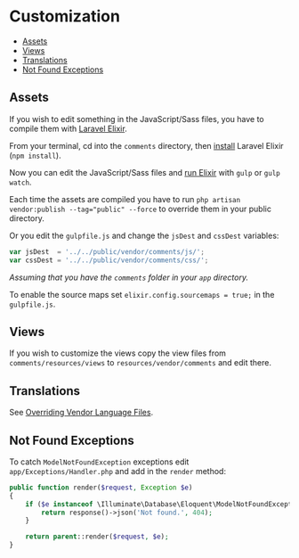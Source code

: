 # Customization

- [Assets](#assets)
- [Views](#views)
- [Translations](#translations)
- [Not Found Exceptions](#not-found-exceptions)

## Assets

If you wish to edit something in the JavaScript/Sass files, you have to compile them with [Laravel Elixir](http://laravel.com/docs/5.2/elixir).

From your terminal, cd into the `comments` directory, then [install](http://laravel.com/docs/5.2/elixir#installation) Laravel Elixir (`npm install`).

Now you can edit the JavaScript/Sass files and [run Elixir](http://laravel.com/docs/5.2/elixir#running-elixir) with `gulp` or `gulp watch`.

Each time the assets are compiled you have to run `php artisan vendor:publish --tag="public" --force` to override them in your public directory. 

Or you edit the `gulpfile.js` and change the `jsDest` and `cssDest` variables:

```javascript
var jsDest  = '../../public/vendor/comments/js/';
var cssDest = '../../public/vendor/comments/css/';
```
_Assuming that you have the `comments` folder in your `app` directory._

To enable the source maps set `elixir.config.sourcemaps = true;` in the `gulpfile.js`.

## Views

If you wish to customize the views copy the view files from `comments/resources/views` to `resources/vendor/comments` and edit there.

## Translations

See [Overriding Vendor Language Files](http://laravel.com/docs/5.2/localization#overriding-vendor-language-files).

## Not Found Exceptions

To catch `ModelNotFoundException` exceptions edit `app/Exceptions/Handler.php` and add in the `render` method:

```php
public function render($request, Exception $e)
{
    if ($e instanceof \Illuminate\Database\Eloquent\ModelNotFoundException && $request->ajax()) {
        return response()->json('Not found.', 404);
    }

    return parent::render($request, $e);
}
```
